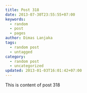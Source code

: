 ```yaml
---
title: Post 318
date: 2013-07-30T23:55:55+07:00
keywords:
  - random
  - post
  - pages
author: Dimas Lanjaka
tags:
  - random post
  - untagged
category:
  - random post
  - uncategorized
updated: 2013-01-03T16:01:42+07:00
---
```

This is content of post 318